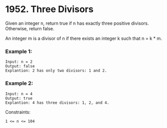 # 1952. Three Divisors


Given an integer n, return true if n has exactly three positive divisors. Otherwise, return false.

An integer m is a divisor of n if there exists an integer k such that n = k * m.
 

### Example 1:
```
Input: n = 2
Output: false
Explantion: 2 has only two divisors: 1 and 2.
```

### Example 2:
```
Input: n = 4
Output: true
Explantion: 4 has three divisors: 1, 2, and 4.
 ```

Constraints:
```
1 <= n <= 104
```